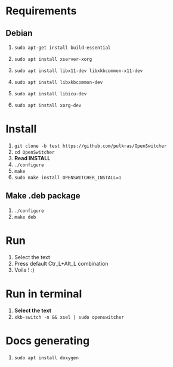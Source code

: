 # Requirements
## Debian

1.  `sudo apt-get install build-essential`

2.  `sudo apt install xserver-xorg`

3.  `sudo apt install libx11-dev libxkbcommon-x11-dev`

4.  `sudo apt install libxkbcommon-dev`

5.  `sudo apt install libicu-dev`

6.  `sudo apt install xorg-dev`

# Install

1. `git clone -b test https://github.com/pulkras/OpenSwitcher`
2. `cd OpenSwitcher`
3. **Read INSTALL**
4. `./configure`
5. `make`
6. `sudo make install OPENSWITCHER_INSTALL=1`

## Make .deb package

1. `./configure`
2. `make deb`

# Run

1. Select the text
2. Press default Ctr_L+Alt_L combination
3. Voila ! :)

# Run in terminal

1. **Select the text**
2.  `xkb-switch -n && xsel | sudo openswitcher`

# Docs generating

1.  `sudo apt install doxygen`
